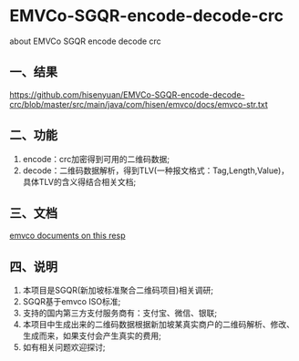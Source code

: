 # EMVCo-SGQR-encode-decode-crc
about EMVCo SGQR encode decode crc
## 一、结果
https://github.com/hisenyuan/EMVCo-SGQR-encode-decode-crc/blob/master/src/main/java/com/hisen/emvco/docs/emvco-str.txt

## 二、功能
1. encode：crc加密得到可用的二维码数据;
2. decode：二维码数据解析，得到TLV(一种报文格式：Tag,Length,Value)，具体TLV的含义得结合相关文档;

## 三、文档
[emvco documents on this resp](https://github.com/hisenyuan/EMVCo-SGQR-encode-decode-crc/tree/master/src/main/java/com/hisen/emvco/docs)

## 四、说明
1. 本项目是SGQR(新加坡标准聚合二维码项目)相关调研;
2. SGQR基于emvco ISO标准;
3. 支持的国内第三方支付服务商有：支付宝、微信、银联;
4. 本项目中生成出来的二维码数据根据新加坡某真实商户的二维码解析、修改、生成而来，如果支付会产生真实的费用;
5. 如有相关问题欢迎探讨;